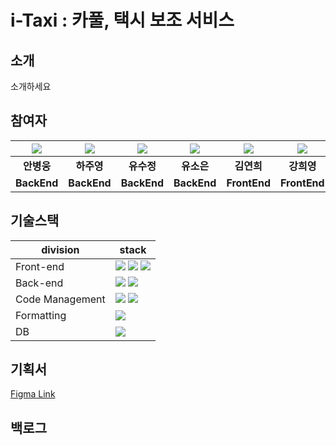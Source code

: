# i-Taxi : 카풀, 택시 보조 서비스

## 소개

소개하세요 

## 참여자

| ![](https://github.com/gomster96.png) | ![](https://github.com/Juyoungit.png) | ![](https://github.com/crystalYoo99.png) | ![](https://github.com//YuSoeun.png) | ![](https://github.com/Yeonhee77.png) | ![](https://github.com/kang-heeyoung.png) | 
| :--------------------------------------: | :-----------------------------------: | :------------------------------------: | :------------------------------------: | :------------------------------------: | :------------------------------------: |
|             **안병웅**              |            **하주영**            |            **유수정**             |             **유소은**             |             **김연희**             |             **강희영**             |
|             **BackEnd**              |            **BackEnd**            |            **BackEnd**             |             **BackEnd**             |             **FrontEnd**             |             **FrontEnd**             |



## 기술스택

| division        | stack                                                                                                                                                                                                                                                                                                       |
| --------------- | ----------------------------------------------------------------------------------------------------------------------------------------------------------------------------------------------------------------------------------------------------------------------------------------------------------- |
| Front-end       | <img src="https://img.shields.io/badge/react-61DAFB?style=for-the-badge&logo=react&logoColor=black">  <img src="https://img.shields.io/badge/emotion-5B0BB5?style=for-the-badge&logo=funimation&logoColor=black"> <img src="https://img.shields.io/badge/bootstrap-7952B3?style=for-the-badge&logo=bootstrap&logoColor=black"> |
| Back-end        |  <img src="https://img.shields.io/badge/springboot-6DB33F?style=for-the-badge&logo=springboot&logoColor=black"> <img src="https://img.shields.io/badge/jpa-6DB33F?style=for-the-badge&logo=springboot&logoColor=black">|
| Code Management | <img src="https://img.shields.io/badge/git-F05032?style=for-the-badge&logo=git&logoColor=black"> <img src="https://img.shields.io/badge/github-181717?style=for-the-badge&logo=github&logoColor=black"> |
| Formatting      | <img src="https://img.shields.io/badge/prettier-F7B93E?style=for-the-badge&logo=prettier&logoColor=black">                                 |
| DB              | <img src="https://img.shields.io/badge/mysql-4479A1?style=for-the-badge&logo=mysql&logoColor=black"> |

## 기획서

[Figma Link]()

## 백로그



